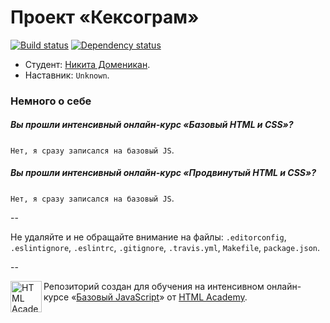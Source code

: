 # Проект «Кексограм»

[![Build status][travis-image]][travis-url]
[![Dependency status][dependency-image]][dependency-url]

* Студент: [Никита Доменикан](https://htmlacademy.ru/profile/id111271).
* Наставник: `Unknown`.

### Немного о себе

##### Вы прошли интенсивный онлайн-курс «Базовый HTML и CSS»?
`Нет, я сразу записался на базовый JS`.

##### Вы прошли интенсивный онлайн-курс «Продвинутый HTML и CSS»?
`Нет, я сразу записался на базовый JS`.

--

Не удаляйте и не обращайте внимание на файлы: `.editorconfig`, `.eslintignore`, `.eslintrc`, `.gitignore`, `.travis.yml`, `Makefile`, `package.json`.

--

<a href="https://htmlacademy.ru/js_intensive"><img align="left" width="50" height="50" title="HTML Academy" src="https://htmlacademy.ru/static/img/logo-github-javascript.svg"></a>

Репозиторий создан для обучения на интенсивном онлайн-курсе «[Базовый JavaScript](https://htmlacademy.ru/js_intensive)» от [HTML Academy](https://htmlacademy.ru).

[travis-image]: https://travis-ci.org/js-htmlacademy/111271-keksogram.svg?branch=master
[travis-url]: https://travis-ci.org/js-htmlacademy/111271-keksogram
[dependency-image]: https://david-dm.org/js-htmlacademy/111271-keksogram.svg?style=flat-square
[dependency-url]: https://david-dm.org/js-htmlacademy/111271-keksogram
